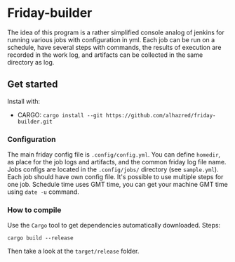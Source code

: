 # Friday-builder
The idea of this program is a rather simplified console analog of jenkins for running various jobs with configuration in yml.
Each job  can be run on a schedule, have several steps with commands, the results of execution are recorded in the work log, 
and artifacts can be collected in the same directory as log.

## Get started
  Install with:
  - CARGO: `cargo install --git https://github.com/alhazred/friday-builder.git`

### Configuration
The main friday config file is `.config/config.yml`. You can define `homedir`, as place for the job logs and artifacts, and the common friday log file name.
Jobs configs are located in the `.config/jobs/` directory (see `sample.yml`). Each job should have own config file. It's possible to use multiple steps for one job.
Schedule time uses GMT time, you can get your machine GMT time using `date -u` command.


### How to compile
Use the `Cargo` tool to get dependencies automatically downloaded.
Steps:
```
cargo build --release
```
Then take a look at the `target/release` folder.

